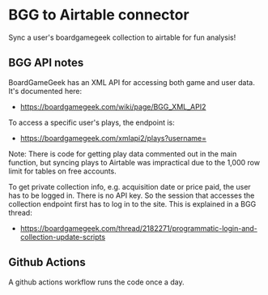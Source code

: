 # BGG to Airtable connector

Sync a user's boardgamegeek collection to airtable for fun analysis!

## BGG API notes

BoardGameGeek has an XML API for accessing both game and user data. It's
documented here:

-   https://boardgamegeek.com/wiki/page/BGG_XML_API2

To access a specific user's plays, the endpoint is:

-   https://boardgamegeek.com/xmlapi2/plays?username=<username>

Note: There is code for getting play data commented out in the main
function, but syncing plays to Airtable was impractical due to the
1,000 row limit for tables on free accounts.

To get private collection info, e.g. acquisition date or price paid,
the user has to be logged in. There is no API key. So the session
that accesses the collection endpoint first has to log in to the site.
This is explained in a BGG thread:

-   https://boardgamegeek.com/thread/2182271/programmatic-login-and-collection-update-scripts

## Github Actions

A github actions workflow runs the code once a day.
